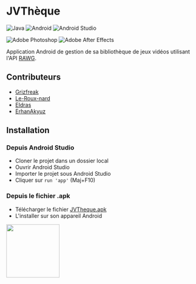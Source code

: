 # JVThèque
![Java](https://img.shields.io/static/v1?style=for-the-badge&message=Java&color=007396&logo=Java&logoColor=FFFFFF&label=)
![Android](https://img.shields.io/static/v1?style=for-the-badge&message=Android&color=222222&logo=Android&logoColor=3DDC84&label=)
![Android Studio](https://img.shields.io/static/v1?style=for-the-badge&message=Android+Studio&color=222222&logo=Android+Studio&logoColor=3DDC84&label=)

![Adobe Photoshop](https://img.shields.io/static/v1?style=for-the-badge&message=Adobe+Photoshop&color=31A8FF&logo=Adobe+Photoshop&logoColor=FFFFFF&label=)
![Adobe After Effects](https://img.shields.io/static/v1?style=for-the-badge&message=Adobe+After+Effects&color=9999FF&logo=Adobe+After+Effects&logoColor=FFFFFF&label=)

Application Android de gestion de sa bibliothèque de jeux vidéos utilisant l'API [RAWG](https://rawg.io/).

## Contributeurs
- [Grizfreak](https://github.com/Grizfreak)
- [Le-Roux-nard](https://github.com/Le-Roux-nard)
- [EIdras](https://github.com/EIdras)
- [ErhanAkyuz](https://github.com/ErhanAkyuz)

## Installation
### Depuis Android Studio
- Cloner le projet dans un dossier local
- Ouvrir Android Studio
- Importer le projet sous Android Studio
- Cliquer sur `run 'app'` (Maj+F10)

### Depuis le fichier .apk
- Télécharger le fichier [JVTheque.apk](./JVTheque.apk)
- L'installer sur son appareil Android
<img src="https://user-images.githubusercontent.com/33058300/155251920-75ac221e-e671-4c09-b5d3-37120f935275.gif" style="height:10em"/>
